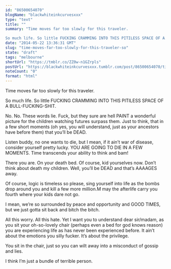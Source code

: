 ```yaml
---
id: "86500654070"
blogName: "blackwhiteinkcurvesxxx"
type: "text"
title: ""
summary: "Time moves far too slowly for this traveler. 

So much life. So little FUCKING CRAMMING INTO THIS PITILESS SPACE OF A..."
date: "2014-05-22 13:36:31 GMT"
slug: "time-moves-far-too-slowly-for-this-traveler-so"
state: "draft"
tags: "melbourne"
shortUrl: "https://tmblr.co/ZZ0w-n1GZrpls"
postUrl: "https://blackwhiteinkcurvesxxx.tumblr.com/post/86500654070/time-moves-far-too-slowly-for-this-traveler-so"
noteCount: "0"
format: "html"
---
```


Time moves far too slowly for this traveler. 

So much life. So little FUCKING CRAMMING INTO THIS PITILESS SPACE OF A BULL-FUCKING-SHIT.

No. No. These words lie. Fuck, but they sure are hell PAINT a wonderful picture for the children watching futures surpass them. Just to think, that in a few short moments (oh yes, you will understand, just as your ancestors have before them) that you’ll be DEAD.

Listen buddy, no one wants to die, but I mean, if it ain’t war of disease, consider yourself pretty lucky. YOU ARE GOING TO DIE IN A FEW MOMENTS. Time transcends your ability to think and bam!

There you are. On your death bed. Of course, kid yourselves now. Don’t think about death my children. Well, you’ll be DEAD and that’s AAAAGES away. 

Of course, logic is timeless so please, sing yourself into life as the bombs drop around you and kill a few more million.M may the afterlife carry you fourth where your kids dare not go. 

I mean, we’re so surrounded by peace and opportunity and GOOD TIMES, but we just gotta sit back and bitch the bitch. 

All this worry. All this hate. Yet I want you to understand dear sir/madam, as you sit your oh-so-lovely chair (perhaps even a bed for god knows reason) you are experiencing life as has never been experienced before. It ain’t about the emotions you silly fucker. It’s about the privilege. 

You sit in the chair, just so you can wilt away into a misconduct of gossip and lies. 

I think I’m just a bundle of terrible person.